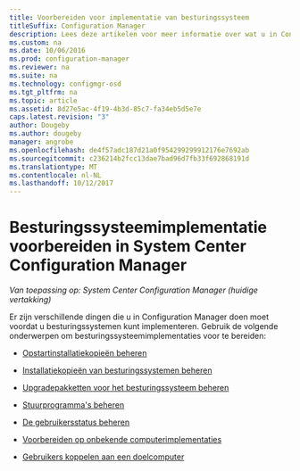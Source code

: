 ```yaml
---
title: Voorbereiden voor implementatie van besturingssysteem
titleSuffix: Configuration Manager
description: Lees deze artikelen voor meer informatie over wat u in Configuration Manager om voor te bereiden voor implementaties van besturingssystemen moet doen.
ms.custom: na
ms.date: 10/06/2016
ms.prod: configuration-manager
ms.reviewer: na
ms.suite: na
ms.technology: configmgr-osd
ms.tgt_pltfrm: na
ms.topic: article
ms.assetid: 8d27e5ac-4f19-4b3d-85c7-fa34eb5d5e7e
caps.latest.revision: "3"
author: Dougeby
ms.author: dougeby
manager: angrobe
ms.openlocfilehash: de4f57adc187d21a0f954299299912176e7692ab
ms.sourcegitcommit: c236214b2fcc13dae7bad96d7fb33f692868191d
ms.translationtype: MT
ms.contentlocale: nl-NL
ms.lasthandoff: 10/12/2017
---
```

# <a name="prepare-for-operating-system-deployment-in-system-center-configuration-manager"></a>Besturingssysteemimplementatie voorbereiden in System Center Configuration Manager

*Van toepassing op: System Center Configuration Manager (huidige vertakking)*

Er zijn verschillende dingen die u in Configuration Manager doen moet voordat u besturingssystemen kunt implementeren. Gebruik de volgende onderwerpen om besturingssysteemimplementaties voor te bereiden:  

-   [Opstartinstallatiekopieën beheren](manage-boot-images.md)  

-   [Installatiekopieën van besturingssystemen beheren](manage-operating-system-images.md)  

-   [Upgradepakketten voor het besturingssysteem beheren](manage-operating-system-upgrade-packages.md)  

-   [Stuurprogramma's beheren](manage-drivers.md)  

-   [De gebruikersstatus beheren](manage-user-state.md)  

-   [Voorbereiden op onbekende computerimplementaties](prepare-for-unknown-computer-deployments.md)  

-   [Gebruikers koppelen aan een doelcomputer](associate-users-with-a-destination-computer.md)  
